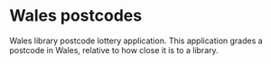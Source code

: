# Wales postcodes

Wales library postcode lottery application. This application grades a postcode in Wales, relative to how close it is to a library.

